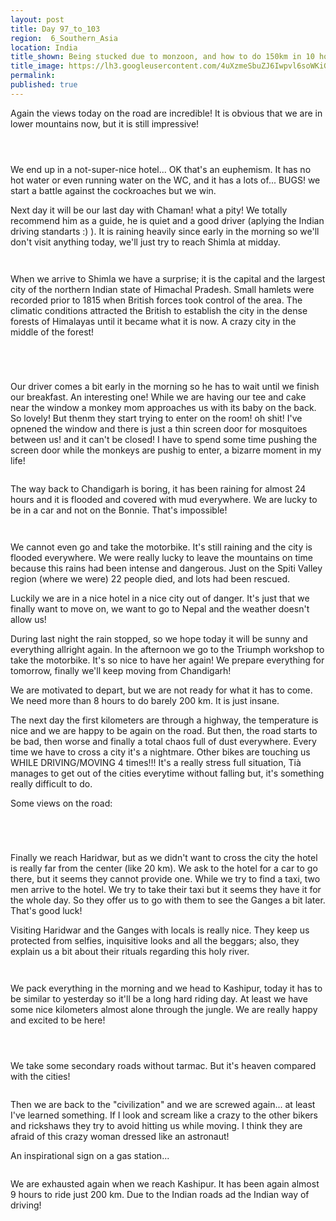 ```yaml
---
layout: post
title: Day 97_to_103
region:  6_Southern_Asia
location: India
title_shown: Being stucked due to monzoon, and how to do 150km in 10 hours in India
title_image: https://lh3.googleusercontent.com/4uXzmeSbuZJ6Iwpvl6soWKiGDFyyFNj4Jp1-g1ANvQrIKxSYM8SWcNb2GaZBihx37VzAlHv_2XmxjvcCf67PDpCaumhtoXDu_u8AdMOTfcvQSiFlvHuFarWa5S0p8swXagRE5srM1BXxIjgd9RR_DYUfb2pobS9aPB8KRLTppeG8heG6wPzxyQgxyIwWN44GzW4KDgnN-rr5OuYasPVs8ZQRCxMG5vSTBCO60OgU2wirKJQKPTbHLaVHd3BQZJ8SalHGLpukr2SMPjLECvSJLXiwGlQd52JepevIYwPJ4JbkSojvOpO1wX-v9gfM4RxBv80Mq43igEvCPLNGPmpgx1e_n63BDGXW4bqRvBQnIPj1jnYNM48rOsV19Pb0SLCH7YJMI1nPpHVev87GfFNPR0yqT-YIouAun0EnyfI8I-MBlfceifKdO-crgfS1WwSGwGqC_oUwkJvCCiL3PqQlDwG1GxTGon033AAed2GOJfLx4HBjxNbt64tg2VpX7ewUzx8T3D5RTKLjAgJi37aO4QcA8B4_oBNX9KYnEXGONgFhFD3_GFHxBoQo-nf-QWMDiPPkpcj3uEGcj5KrvhRAYY7iHznt2XDR5mfLIfU2nfWIw9hrIiVsguvAfGfjNNHrNKklfYKU8h0iVX2S3SgVlXTHMO-R20Y0p2HnX5uZONJXqdZI-leRatSBY8eeXa1urvZNVRsiTSJTSAI759k=w836-h627-no 
permalink: 
published: true
---
```


Again the views today on the road are incredible! It is obvious that we are in lower mountains now, but it is still impressive!

<p><a
href="https://lh3.googleusercontent.com/vpzbJ0LpoHuOp1igLKWKyR_11B_uij-Wf1QSImQOyYzmLKBh5glg4WOtHtNRBWY9J4GxeL0NCeSUgB1QoES9Fk97Ak4WhtP2TiqRxGNZcJP_uR32ZIt_CHB3zLQxAmY-rylQJYorV8iUMFgB1ppKEMbzQYUQcjOf1R_hOMSs2-bBQHcOCt7U7vspAuTRxDYSVaNlQPgdwnMt2EkR-MUAjht-FWBw4Dewz29zaTrWwXuyd2zYv9t9CFdVLW4ZgnNZvZhFfBzPIz1St-BsWxuAyqTvzcrsJr5lsx2S54-N4mxBlYN1oQXExkPs_mR9dRV_79UeEGO_VlS_aQsKZJB2LR3BYGzayKHu_ZB8GGV2IL6o0RzGHoQY__CkH0lmIpbtUecWZ8LGI_bG36hV1aGLCHBBD8-u1K4gLb4BkDQK4T6tik2iiTveg5QGGBtSJCfVYQj3oU7qRZG_Xd_xOz7CZ4PlVf2hr5IpVAR62U0-5-CVQVwYyzuC4h6sY9rVAbO4dm49IWWt1OXx7y6_thyQl0kbq1WwfLF3pmrOjLZAWUl9rQm9kjFxdiwRWXG1jwDVB4IbM1mr7jO7bDGiSzd-l7Y1-PJfCbOL_FKNZQn3XSSSIGLYT4l_dUrJfpP6Gt1gBBVFiAFBGxyqi92OrrDVCl4pWhEXb0myIBLGKKk-8HzbE679v3FOADlDGA=w836-h627-no"><img 
src="https://lh3.googleusercontent.com/vpzbJ0LpoHuOp1igLKWKyR_11B_uij-Wf1QSImQOyYzmLKBh5glg4WOtHtNRBWY9J4GxeL0NCeSUgB1QoES9Fk97Ak4WhtP2TiqRxGNZcJP_uR32ZIt_CHB3zLQxAmY-rylQJYorV8iUMFgB1ppKEMbzQYUQcjOf1R_hOMSs2-bBQHcOCt7U7vspAuTRxDYSVaNlQPgdwnMt2EkR-MUAjht-FWBw4Dewz29zaTrWwXuyd2zYv9t9CFdVLW4ZgnNZvZhFfBzPIz1St-BsWxuAyqTvzcrsJr5lsx2S54-N4mxBlYN1oQXExkPs_mR9dRV_79UeEGO_VlS_aQsKZJB2LR3BYGzayKHu_ZB8GGV2IL6o0RzGHoQY__CkH0lmIpbtUecWZ8LGI_bG36hV1aGLCHBBD8-u1K4gLb4BkDQK4T6tik2iiTveg5QGGBtSJCfVYQj3oU7qRZG_Xd_xOz7CZ4PlVf2hr5IpVAR62U0-5-CVQVwYyzuC4h6sY9rVAbO4dm49IWWt1OXx7y6_thyQl0kbq1WwfLF3pmrOjLZAWUl9rQm9kjFxdiwRWXG1jwDVB4IbM1mr7jO7bDGiSzd-l7Y1-PJfCbOL_FKNZQn3XSSSIGLYT4l_dUrJfpP6Gt1gBBVFiAFBGxyqi92OrrDVCl4pWhEXb0myIBLGKKk-8HzbE679v3FOADlDGA=w836-h627-no" class="oversize" alt=""></a></p>

<p><a
href="https://lh3.googleusercontent.com/zdcKXCAHfIyu1vO5mzNP36vWD6-HzjqGY91VSh5XzfHnvCk2F8TN3AjMYB12BWp84QszBoD8eOCNlZQ_gtL2E8Uvql-PISW3-f6Z6UXl5PxIsl60fewH9O7cZDnbkoSBGr4XcQdZc2r8lN4PBMeSCcY48L9rsygdOmhHZ6URz3gzXEH9S8ee8NrZLoJHc0NvpWdumvcwF4eHWG4dQifxCVEbHZ6ZeR8ygPTaXkB5btJYHMdvRVB1qBOu7GdZ3MzYrYKdPvR4nT97OkukEXbjqw8VzmOZ0AKKeG7d1tj2DdSNV1m_Fwcw8aTsHG_vgpOceK4R7-pSBg9pE3HdWE7L9O6Dtok6BKYofYif5SiNvoyVsoUXZLh685mDPFTakU0H6Iqkgb-XevqgA_N6fSM5ZZ9ZuE6AMeRJPOsIz2WY9U0poO3xl9MMU6UqflSaYos_xgmuvxN1K2JCIty8dX-5qTCjzHErKKyNFYS5vgsgqsxlVQB19i3ijHDL4vATmKyazgzHALbfnAwACf_RRd5661Vp9tQIiStkFjjk14z-wWarBRJPYxohqdj_RptftC48q28V3FwrCeQc-nMLWz0chYNUszKcPEXaTKwf_d41r_40Mj2UNr7XLmqjkeMoxeVWm6sThKPqZ2-dY7wpAuGkgYjToc6rowsZXCsk9Rhlsc0bM4wvZycZnxYfNQ=w836-h627-no"><img 
src="https://lh3.googleusercontent.com/zdcKXCAHfIyu1vO5mzNP36vWD6-HzjqGY91VSh5XzfHnvCk2F8TN3AjMYB12BWp84QszBoD8eOCNlZQ_gtL2E8Uvql-PISW3-f6Z6UXl5PxIsl60fewH9O7cZDnbkoSBGr4XcQdZc2r8lN4PBMeSCcY48L9rsygdOmhHZ6URz3gzXEH9S8ee8NrZLoJHc0NvpWdumvcwF4eHWG4dQifxCVEbHZ6ZeR8ygPTaXkB5btJYHMdvRVB1qBOu7GdZ3MzYrYKdPvR4nT97OkukEXbjqw8VzmOZ0AKKeG7d1tj2DdSNV1m_Fwcw8aTsHG_vgpOceK4R7-pSBg9pE3HdWE7L9O6Dtok6BKYofYif5SiNvoyVsoUXZLh685mDPFTakU0H6Iqkgb-XevqgA_N6fSM5ZZ9ZuE6AMeRJPOsIz2WY9U0poO3xl9MMU6UqflSaYos_xgmuvxN1K2JCIty8dX-5qTCjzHErKKyNFYS5vgsgqsxlVQB19i3ijHDL4vATmKyazgzHALbfnAwACf_RRd5661Vp9tQIiStkFjjk14z-wWarBRJPYxohqdj_RptftC48q28V3FwrCeQc-nMLWz0chYNUszKcPEXaTKwf_d41r_40Mj2UNr7XLmqjkeMoxeVWm6sThKPqZ2-dY7wpAuGkgYjToc6rowsZXCsk9Rhlsc0bM4wvZycZnxYfNQ=w836-h627-no" class="oversize" alt=""></a></p>

<p><a
href="https://lh3.googleusercontent.com/6A6LJTrctkt97U0dA9gEMWthMreX36ZNKM7hiPgimpyUTofiOrCITvtX8sUaKWkxXcSZZLw_qkl7Vi20jwawgORBsA6i_E81AKZBnLoBZQdZxTiQ8ym2jFYHVxQ3dzD4ImNFZ0w4lNINyTU2nCkaiRWw6G4_sITMSKdgqu3YNbt1y-PVDXxWFSltDsRCeCgJjPQRm9JhvIBWnS3sOt9rNJ1FIll-vdE0hqOADH97UxDQfhjmccDcxk6rGd09Qwy7vvTQV2kB7jbE-_HB4YXebrFqdr7BPUpnDruj7H9Cf-wbHI4vKh_npXqe9JltR-XUFPzviIxbajXl_64Wt2cFmNyJCxAOlbaNMQDozgjAc454MX2DWQxdMwdPZE3Mqh2S6gZ-zm1Hcz_k6_tFwZtFEgiy5RT8fdXp9M3Ky7jBzm69_Y36_gjh7kLbK6DkU19UNhwvJ_uAnPQjQEkTLu6PX4IfpWHpButvudeZk4KYuZRVfOVIc3FyasEgcDV2q5H9dr7XX4zK8ZkfQLhuDPW07vaoWhsLTakZqEwrZNeMNXiycx5YJhXryUe2bOCAo2kl6vNjgWDsNEqZsQRFWBOyG9_YvNtNIlD27VmgqFT-b_s51r6_2hzhBYQ9131qz4HliNY9UWsSQOb5ju-PWndXG4ZgEUr2CvB4RyqW4yXf75NELiLT_4crzw_dNw=w471-h627-no"><img 
src="https://lh3.googleusercontent.com/6A6LJTrctkt97U0dA9gEMWthMreX36ZNKM7hiPgimpyUTofiOrCITvtX8sUaKWkxXcSZZLw_qkl7Vi20jwawgORBsA6i_E81AKZBnLoBZQdZxTiQ8ym2jFYHVxQ3dzD4ImNFZ0w4lNINyTU2nCkaiRWw6G4_sITMSKdgqu3YNbt1y-PVDXxWFSltDsRCeCgJjPQRm9JhvIBWnS3sOt9rNJ1FIll-vdE0hqOADH97UxDQfhjmccDcxk6rGd09Qwy7vvTQV2kB7jbE-_HB4YXebrFqdr7BPUpnDruj7H9Cf-wbHI4vKh_npXqe9JltR-XUFPzviIxbajXl_64Wt2cFmNyJCxAOlbaNMQDozgjAc454MX2DWQxdMwdPZE3Mqh2S6gZ-zm1Hcz_k6_tFwZtFEgiy5RT8fdXp9M3Ky7jBzm69_Y36_gjh7kLbK6DkU19UNhwvJ_uAnPQjQEkTLu6PX4IfpWHpButvudeZk4KYuZRVfOVIc3FyasEgcDV2q5H9dr7XX4zK8ZkfQLhuDPW07vaoWhsLTakZqEwrZNeMNXiycx5YJhXryUe2bOCAo2kl6vNjgWDsNEqZsQRFWBOyG9_YvNtNIlD27VmgqFT-b_s51r6_2hzhBYQ9131qz4HliNY9UWsSQOb5ju-PWndXG4ZgEUr2CvB4RyqW4yXf75NELiLT_4crzw_dNw=w471-h627-no" class="oversize" alt=""></a></p>

We end up in a not-super-nice hotel... OK that's an euphemism. It has no hot water or even running water on the WC, and it has a lots of... BUGS! we start a battle against the cockroaches but we win.

Next day it will be our last day with Chaman! what a pity! We totally recommend him as a guide, he is quiet and a good driver (aplying the Indian driving standarts :) ). It is raining heavily since early in the morning so we'll don't visit anything today, we'll just try to reach Shimla at midday. 

<p><a
href="https://lh3.googleusercontent.com/SAKanvW_PKY2_yVw2xntpoVaah0zGPXO-NTpYlDAeFASsa6m3lbwbkWMzILAag6_KQUD3p05YGfbYcw6EmfvyzPmSxVSt_pkAzZS1C3ik0VTeYr_lINBoRv8RPKJITW3s8YO--WBitWlQkqlRLZ36jvF0PBSdtNk5dgoVXSB4HbNw3bDAPrMUQ2u-ASsYQf-je_yl35DnDBajEq0MkD-2iiftnW00tRoXGjcTWk0-auKL7X9aAf3NDSSzs1cTOTpA3L-R5Hc_3Ae-XWxGaaBhS2xKqtnhjUjFHChw3iAHiWWS7jnCE_rI73IaJw5l1MecbbRCelIaK9GDD_x70qSjXoABVppQ6QM0V19Wk8ZuGydsnzhFni4otU-nrU4lboo0eVARh25KR3NF6xvO7h7iBymurfDcrRrFR4EmbvlH0hRHTqt1hig7VLz2cF-TqB8RwbuyuihcmYVhn4nSfaAxcVda5ARyZN8vZQA-F9hRtreCihOBkyHn074s1t2KBrZ8Xd-PoxcrijRrYuT0pXGN4WEhN3OBqc8Z50FWTgLV79IssiVTaJaduaDGFLk3B6OmOc5BBJCL5iXMSS7_qzjZKE8yim_hCgQIt4COyHak6qTT7LaiUvLHUofZ0bK-p-ht90sFQw-34PesVk4ENMoFnZgyEGNsLdmkFcR5W0r7T8grVu4ByRjLBjC9Q=w836-h627-no"><img 
src="https://lh3.googleusercontent.com/SAKanvW_PKY2_yVw2xntpoVaah0zGPXO-NTpYlDAeFASsa6m3lbwbkWMzILAag6_KQUD3p05YGfbYcw6EmfvyzPmSxVSt_pkAzZS1C3ik0VTeYr_lINBoRv8RPKJITW3s8YO--WBitWlQkqlRLZ36jvF0PBSdtNk5dgoVXSB4HbNw3bDAPrMUQ2u-ASsYQf-je_yl35DnDBajEq0MkD-2iiftnW00tRoXGjcTWk0-auKL7X9aAf3NDSSzs1cTOTpA3L-R5Hc_3Ae-XWxGaaBhS2xKqtnhjUjFHChw3iAHiWWS7jnCE_rI73IaJw5l1MecbbRCelIaK9GDD_x70qSjXoABVppQ6QM0V19Wk8ZuGydsnzhFni4otU-nrU4lboo0eVARh25KR3NF6xvO7h7iBymurfDcrRrFR4EmbvlH0hRHTqt1hig7VLz2cF-TqB8RwbuyuihcmYVhn4nSfaAxcVda5ARyZN8vZQA-F9hRtreCihOBkyHn074s1t2KBrZ8Xd-PoxcrijRrYuT0pXGN4WEhN3OBqc8Z50FWTgLV79IssiVTaJaduaDGFLk3B6OmOc5BBJCL5iXMSS7_qzjZKE8yim_hCgQIt4COyHak6qTT7LaiUvLHUofZ0bK-p-ht90sFQw-34PesVk4ENMoFnZgyEGNsLdmkFcR5W0r7T8grVu4ByRjLBjC9Q=w836-h627-no" class="oversize" alt=""></a></p>

<p><a
href="https://lh3.googleusercontent.com/PBskaO1MIPLb5WpUyIh0IZ8aBZuqvKrSdjd-wDUBfU8FcQ_r8mzpdzOuGtimd3MOfncYMvN2arEAkwHmKDfRcEQp3U14DD5P5nZ-Btw4kFcN0dkVFYjnbF2kD9qIq8u6Fqq4oT-ViIazjmktbxa-F82NczXtSQtkymPy-BNaciG1S--dKYw_x24YXEk7qb2dl3W1H3_mrMECdAE65jsVtB1WDH9-ayRdQWI_VFGjCnPYLvjyzN0zGipUa5EEqmJ-6pPmApvHate_dbe3tLn-g7BiQiYc3QRRaZR-nZ2-Gf5S-nAcGq_cmk_RPGaZHmbgYjJ6DCQEeIExjDJI_QJw4N-A_JP0CqAfIbGU8To-jqBP9MKAAHvjTyGR4iiEQBBdF3Vmf6Nvz2_ygMQINI2l0tfsRBteeZk2cJBpTWOKi0POfu32ag4gzCzYQRrqru-lYRhrqJ81ihanB34jx0CnwQK1A7ZCwbsfLgFypjkVEUPRQrEpUGs31Awgw1Q6B5iv-8qq2ifNyjXk-jbree2mR202UbXe8lfsE8g7HPQgQg1VjWtmiScxz3Vfza4fO4CAS3IbC0d5ksXQUnDxxq-UZPdiVjJJE6mJsAykSOlAHOmtaG9C1dUaCPI1GEAUqiOjprXi_qvarJ-Juna_DlY6hcp2n3P7403QVEITgymh4snCnLRpbEhNsbeS8g=w836-h627-no"><img 
src="https://lh3.googleusercontent.com/PBskaO1MIPLb5WpUyIh0IZ8aBZuqvKrSdjd-wDUBfU8FcQ_r8mzpdzOuGtimd3MOfncYMvN2arEAkwHmKDfRcEQp3U14DD5P5nZ-Btw4kFcN0dkVFYjnbF2kD9qIq8u6Fqq4oT-ViIazjmktbxa-F82NczXtSQtkymPy-BNaciG1S--dKYw_x24YXEk7qb2dl3W1H3_mrMECdAE65jsVtB1WDH9-ayRdQWI_VFGjCnPYLvjyzN0zGipUa5EEqmJ-6pPmApvHate_dbe3tLn-g7BiQiYc3QRRaZR-nZ2-Gf5S-nAcGq_cmk_RPGaZHmbgYjJ6DCQEeIExjDJI_QJw4N-A_JP0CqAfIbGU8To-jqBP9MKAAHvjTyGR4iiEQBBdF3Vmf6Nvz2_ygMQINI2l0tfsRBteeZk2cJBpTWOKi0POfu32ag4gzCzYQRrqru-lYRhrqJ81ihanB34jx0CnwQK1A7ZCwbsfLgFypjkVEUPRQrEpUGs31Awgw1Q6B5iv-8qq2ifNyjXk-jbree2mR202UbXe8lfsE8g7HPQgQg1VjWtmiScxz3Vfza4fO4CAS3IbC0d5ksXQUnDxxq-UZPdiVjJJE6mJsAykSOlAHOmtaG9C1dUaCPI1GEAUqiOjprXi_qvarJ-Juna_DlY6hcp2n3P7403QVEITgymh4snCnLRpbEhNsbeS8g=w836-h627-no" class="oversize" alt=""></a></p>

When we arrive to Shimla we have a surprise; it is the capital and the largest city of the northern Indian state of Himachal Pradesh. Small hamlets were recorded prior to 1815 when British forces took control of the area. The climatic conditions attracted the British to establish the city in the dense forests of Himalayas until it became what it is now. A crazy city in the middle of the forest!

<p><a
href="https://lh3.googleusercontent.com/ZKYpBJ1jsedN_m7TVNh-4NsUOCNgfq7VcnIpU_Vd7Wb-wqbqLm5bB9fyXrMulMGCVSAdU3Fo0Ct3EdeS4cgcql-zX9sbIUe1SGKEsVlweZW75eMsUxcuDlnp8BEFqn1NFJHnyr9LHcxfP-xvRNbMc7Ttc-MIAf6Q8UW_Xg0IG03-VYALkNWe1d09m0bSlDeYvtpC8uBDejpLl2Nk_IuRP6WZZBRqo4vNz7eZ8V6jz7FWPp5KORmpE5XI_1vOc0WEfUZcW_MWj9uhqTuHQW4mHsPZ1NVJI8UK4f2FLadc_pYQGeFR4-SIEm1QOx9wsof89CiK7VEtcGRJUK82IOKrGRP6E3yeCGxnS4eUhH1VUlzpxkuI6ExzbW8NEWzJrRp_Mlpi7bkGANDALoVdbiioUm1QBT8sd0Y_ceGYfme5dYtszXqeUtg-Vf090wcUJpi_SmHIb2-21Rotp2r5mo7A--abf2R2bKYtErCWbx-yFOfMnRspHh4NgygSn-VTHXKPR2hfZjmEobnhrzNhqmdqWXaSCiL-cO2K7Sy4h5eRnYs7Id1PecAYbM_IM-n1ye8FZBnttQ4rFr0l8C1joN32QX6ZHw38DWhEwuYeXo16lmQPhXvkdAKlGrh9c8qPSoSM7MSHMCCMzC72oRTiN8HKjCiGPmXr1QBSypo2yYaaN1hONijmzycKLlwPUQ=w836-h627-no"><img 
src="https://lh3.googleusercontent.com/ZKYpBJ1jsedN_m7TVNh-4NsUOCNgfq7VcnIpU_Vd7Wb-wqbqLm5bB9fyXrMulMGCVSAdU3Fo0Ct3EdeS4cgcql-zX9sbIUe1SGKEsVlweZW75eMsUxcuDlnp8BEFqn1NFJHnyr9LHcxfP-xvRNbMc7Ttc-MIAf6Q8UW_Xg0IG03-VYALkNWe1d09m0bSlDeYvtpC8uBDejpLl2Nk_IuRP6WZZBRqo4vNz7eZ8V6jz7FWPp5KORmpE5XI_1vOc0WEfUZcW_MWj9uhqTuHQW4mHsPZ1NVJI8UK4f2FLadc_pYQGeFR4-SIEm1QOx9wsof89CiK7VEtcGRJUK82IOKrGRP6E3yeCGxnS4eUhH1VUlzpxkuI6ExzbW8NEWzJrRp_Mlpi7bkGANDALoVdbiioUm1QBT8sd0Y_ceGYfme5dYtszXqeUtg-Vf090wcUJpi_SmHIb2-21Rotp2r5mo7A--abf2R2bKYtErCWbx-yFOfMnRspHh4NgygSn-VTHXKPR2hfZjmEobnhrzNhqmdqWXaSCiL-cO2K7Sy4h5eRnYs7Id1PecAYbM_IM-n1ye8FZBnttQ4rFr0l8C1joN32QX6ZHw38DWhEwuYeXo16lmQPhXvkdAKlGrh9c8qPSoSM7MSHMCCMzC72oRTiN8HKjCiGPmXr1QBSypo2yYaaN1hONijmzycKLlwPUQ=w836-h627-no" class="oversize" alt=""></a></p>

<p><a
href="https://lh3.googleusercontent.com/gsYk2n1UcwylZm1IWXPKv4UIdDpR_xgzMSPZ_ypXEXsO40nd6-coKuph2EdFwZ33SgnUdgLk0fpjp9zsOenFfaO2dRkIVYXaXeY1CDlu40eZGUEudHP9D0BC8appl4hUV_2DtwhwwYKWKOdr3U-S1FZeerxezC0tkN8StX68ckSbaACYMKZdppFC_eZe7ehkQ6NvWpOt3zvRKy_Oy8bRl0yqiJ953BRBiLsb8blj3lRoanAjSvKQ7LJWneXF-biYaK132JfaTUw4IErftWWl65orh9lR52Q_kMBEzWiV3b57fQkXfrup5i8U0Om1dSvR4y-MwBnHRi_qpBc7hxM1LDYwBddKXJQi7rGWpGP4C1BdmugFuKLk4uEMcKMWMueQhAePmtdIH2tsq4DVOfv39HcQ_JQIqjKRcLHZnDV2TmBmm_pAHtR7nAWGW7a8RtEwO1eGXUPuYIvSmeE0c6z6dY4aSZJLpz-kmgk-ua3JEm-5Y9oIX_8wY_IatiplDYXRcUlEA2VNb1JOu--Eb_cWHVajs8vxCNm2P_PK0BXcN3VnjO93AzMtverXYcWzmhcBUVerukNmJK27rwWFuOP2PFiO3unEI3UVVsx1qCZc-Liyvh9ubjPFmmAXOWkMUnIgZMk7PG1dh1kGkTnPxtPOkjPPXjgYdvelGJJBSUp6WaNs9ilNLUol_uw45w=w836-h627-no"><img 
src="https://lh3.googleusercontent.com/gsYk2n1UcwylZm1IWXPKv4UIdDpR_xgzMSPZ_ypXEXsO40nd6-coKuph2EdFwZ33SgnUdgLk0fpjp9zsOenFfaO2dRkIVYXaXeY1CDlu40eZGUEudHP9D0BC8appl4hUV_2DtwhwwYKWKOdr3U-S1FZeerxezC0tkN8StX68ckSbaACYMKZdppFC_eZe7ehkQ6NvWpOt3zvRKy_Oy8bRl0yqiJ953BRBiLsb8blj3lRoanAjSvKQ7LJWneXF-biYaK132JfaTUw4IErftWWl65orh9lR52Q_kMBEzWiV3b57fQkXfrup5i8U0Om1dSvR4y-MwBnHRi_qpBc7hxM1LDYwBddKXJQi7rGWpGP4C1BdmugFuKLk4uEMcKMWMueQhAePmtdIH2tsq4DVOfv39HcQ_JQIqjKRcLHZnDV2TmBmm_pAHtR7nAWGW7a8RtEwO1eGXUPuYIvSmeE0c6z6dY4aSZJLpz-kmgk-ua3JEm-5Y9oIX_8wY_IatiplDYXRcUlEA2VNb1JOu--Eb_cWHVajs8vxCNm2P_PK0BXcN3VnjO93AzMtverXYcWzmhcBUVerukNmJK27rwWFuOP2PFiO3unEI3UVVsx1qCZc-Liyvh9ubjPFmmAXOWkMUnIgZMk7PG1dh1kGkTnPxtPOkjPPXjgYdvelGJJBSUp6WaNs9ilNLUol_uw45w=w836-h627-no" class="oversize" alt=""></a></p>

<p><a
href="https://lh3.googleusercontent.com/0BbNZrMUp0QhNM8liAur4khmZ_3lQXB0vFfOhSTP06wIlfJprZYrPT60f7ahhMtIoHbp3eGzmaiN5_B2rEgXPsCeAugPZwJ5PNVS75J2v7Wlw-BPjeerbK5yFsxJ1Eo55P7b7jy7D2yK1co6SUqGz-IUaaeohIApMyAyvcwUuzvQgKwKj9iBQh1DaArYr9bg3unZ367PFyRZDn98Cyy2vG0bpWEUqK7ezLlJdbLMJ0Pv-QTBrbV97UZSrqPw23FH5520BCRqzI0O_kdau87JceuMpmhgz1k5aTCYADaGjMMHrSpbtfgDjmDz3lnAA1olqlUETrrB7nJPBrDnks0V9DC-pAuxXu4SJMoSlfgkCLdmGx_xkHrOEvgutnySW5ZkGYD0YS3r4n_x1tNIU5BjDi4YvZFD_aw4xe0XR990NDZJK9XsYUbJQyyp-uIOQ7cFaK_WCen63_FFbL4NiuMSRp1vcRKfA_8rGIUvQAHerx9Z_7pFnebWtZkCVFLSfpeGWtCFjanZe37fZHebsW84_YQ3VnzzEiD0-QGCA2FInrPEBSNedECpFpRyWxVcm4aP4VTeuepWP-si5RVpHDmewSwLd1aNm0qrYM0n_69_nbkIxj4it9Nq-_56qpZr_WMvJPmksdbOYcBzu18YotWkr8jyH23zRN1JTDCBP8DXzWOlVoWZP2fnY_7lQQ=w836-h627-no"><img 
src="https://lh3.googleusercontent.com/0BbNZrMUp0QhNM8liAur4khmZ_3lQXB0vFfOhSTP06wIlfJprZYrPT60f7ahhMtIoHbp3eGzmaiN5_B2rEgXPsCeAugPZwJ5PNVS75J2v7Wlw-BPjeerbK5yFsxJ1Eo55P7b7jy7D2yK1co6SUqGz-IUaaeohIApMyAyvcwUuzvQgKwKj9iBQh1DaArYr9bg3unZ367PFyRZDn98Cyy2vG0bpWEUqK7ezLlJdbLMJ0Pv-QTBrbV97UZSrqPw23FH5520BCRqzI0O_kdau87JceuMpmhgz1k5aTCYADaGjMMHrSpbtfgDjmDz3lnAA1olqlUETrrB7nJPBrDnks0V9DC-pAuxXu4SJMoSlfgkCLdmGx_xkHrOEvgutnySW5ZkGYD0YS3r4n_x1tNIU5BjDi4YvZFD_aw4xe0XR990NDZJK9XsYUbJQyyp-uIOQ7cFaK_WCen63_FFbL4NiuMSRp1vcRKfA_8rGIUvQAHerx9Z_7pFnebWtZkCVFLSfpeGWtCFjanZe37fZHebsW84_YQ3VnzzEiD0-QGCA2FInrPEBSNedECpFpRyWxVcm4aP4VTeuepWP-si5RVpHDmewSwLd1aNm0qrYM0n_69_nbkIxj4it9Nq-_56qpZr_WMvJPmksdbOYcBzu18YotWkr8jyH23zRN1JTDCBP8DXzWOlVoWZP2fnY_7lQQ=w836-h627-no" class="oversize" alt=""></a></p>

<p><a
href="https://lh3.googleusercontent.com/7pqYKhU2fKOGr51ubZdt7ZbcLgDZjGd-ka-2kjQkzAvzR45OTDK__z9q742hUB14a77c8F9YpPMqxDA2yAiDx1gpvbLvPtifZXM1QSXsdTc4BFFn7yysA4OEHxpmsWWe7Ez1NbFvemX7D42CQQv0zUk7UAB3pacUljNBuHjtp9aws-UfVjfiNdGdNxBUXDan43nj3IGA4Z6O70kB7MpLxbxS3OlGVdirHO2SmzGwJ0kk9Qxkl-iYs4REp6E8jGjU6Uazf45kqEOzkHvWeFYWRCczZNRt0ex68W8OLULPitY9-AaJt9abFZi2UbCoqVEU6D1h9P97kKmIwr7-ff0r0ewokXLlF9IuVNKN_eUaJFqs-j-1KMZ2ZmQ9HDwQWOEC1uMcTXc76UHDmojozZcecN5jq7TnQqgb8m5RPaTxnsb8oqWPYX0kYd2Mavm3C4XuH0NFeb53MDTdaBoV-ALBeETTqgrE3I7hWf1Ix1drLBUcY_lfI1ClMYsNg2QP-0XQoCwNxRV1v9LcXtDiHCNIPLWAR8aCzrb2AzLBS9sBB4PKfSAwLEkI0u3rooLuV1NDQG_zJp-mC3dXNZ5lseSjkITu_-YN9GxjGvjqYmKukQQS9SA5yWFSZZwNRpkB_SA21Uyn4Yb0Kfji_j_T5tvvvb360Vp3J2Ghi0_fVyR0U1HF3lGesuT7-_lf5w=w836-h627-no"><img 
src="https://lh3.googleusercontent.com/7pqYKhU2fKOGr51ubZdt7ZbcLgDZjGd-ka-2kjQkzAvzR45OTDK__z9q742hUB14a77c8F9YpPMqxDA2yAiDx1gpvbLvPtifZXM1QSXsdTc4BFFn7yysA4OEHxpmsWWe7Ez1NbFvemX7D42CQQv0zUk7UAB3pacUljNBuHjtp9aws-UfVjfiNdGdNxBUXDan43nj3IGA4Z6O70kB7MpLxbxS3OlGVdirHO2SmzGwJ0kk9Qxkl-iYs4REp6E8jGjU6Uazf45kqEOzkHvWeFYWRCczZNRt0ex68W8OLULPitY9-AaJt9abFZi2UbCoqVEU6D1h9P97kKmIwr7-ff0r0ewokXLlF9IuVNKN_eUaJFqs-j-1KMZ2ZmQ9HDwQWOEC1uMcTXc76UHDmojozZcecN5jq7TnQqgb8m5RPaTxnsb8oqWPYX0kYd2Mavm3C4XuH0NFeb53MDTdaBoV-ALBeETTqgrE3I7hWf1Ix1drLBUcY_lfI1ClMYsNg2QP-0XQoCwNxRV1v9LcXtDiHCNIPLWAR8aCzrb2AzLBS9sBB4PKfSAwLEkI0u3rooLuV1NDQG_zJp-mC3dXNZ5lseSjkITu_-YN9GxjGvjqYmKukQQS9SA5yWFSZZwNRpkB_SA21Uyn4Yb0Kfji_j_T5tvvvb360Vp3J2Ghi0_fVyR0U1HF3lGesuT7-_lf5w=w836-h627-no" class="oversize" alt=""></a></p>

Our driver comes a bit early in the morning so he has to wait until we finish our breakfast. An interesting one!  While we are having our tee and cake near the window a monkey mom approaches us with its baby on the back. So lovely! But thenm they start trying to enter on the room! oh shit! I've opnened the window and there is just a thin screen door for mosquitoes between us! and it can't be closed! I have to spend some time pushing the screen door while the monkeys are pushig to enter, a bizarre moment in my life!

<p><a
href="https://lh3.googleusercontent.com/2oXgUTkNyiPlM49ZmaDWXj257aB4KAdUoA2ltMP9Tz82VfHTuTQLavBtpCL9WI1U91O3OCy3XOyT6lFU5Fdt1gHRaTj9s4pAG2JZQglumhM2Sndr9h9yoqWmGTYA-NVRqvsZON3JI6gaO945XBe34AX5ND9NY7nJCY9jv3M7hEbMWoKPfTvoU_OIwU6JrcjCL6Crx9ZinqEU9keA_L6EaN6q_SAohbR4GvTUJagevD8s8pmBOxgo6inkdFkSlzFIB2hBOMYTSAULlzAIIO5khzxfYH_JPN54dr7KJO5yb0KhGYcU-Q8Y9fyLp15RdZxNQs9vnAaMZbTzdB7Ce5fZ0TcMytnCLszmYuVZeCS4dtITkj8cwb0_5hxaLD-AvWbNaKG8rK_z2FDkVlAKn4QnSsnqpEiIEicdOq-o3XYjtOVTZejVLIMzvgwnJwIlW79Fv7PFVwxlL1YpKuyebWrEMhnsiveOEWGvJlmhPefeQbGZLMCObkIpsBcyqfvxWeNrEVsawU2cjAoPcmo7-nlH4dXZUWqYqX32vsAKZdgdEEiGpmh2Ep0MlaicZMvsWqj9y1eAakzc7Zby4DmtDBH9G7PnpGnZwOGJq4H4iZvGre9ig3cA9-Bo4Gv9gRp43MsxnipezCv9Uu3rftHBF7UdsxqLIca-lOt-hBY8B32xJgabPyXUl61USHSEJg=w471-h627-no"><img 
src="https://lh3.googleusercontent.com/2oXgUTkNyiPlM49ZmaDWXj257aB4KAdUoA2ltMP9Tz82VfHTuTQLavBtpCL9WI1U91O3OCy3XOyT6lFU5Fdt1gHRaTj9s4pAG2JZQglumhM2Sndr9h9yoqWmGTYA-NVRqvsZON3JI6gaO945XBe34AX5ND9NY7nJCY9jv3M7hEbMWoKPfTvoU_OIwU6JrcjCL6Crx9ZinqEU9keA_L6EaN6q_SAohbR4GvTUJagevD8s8pmBOxgo6inkdFkSlzFIB2hBOMYTSAULlzAIIO5khzxfYH_JPN54dr7KJO5yb0KhGYcU-Q8Y9fyLp15RdZxNQs9vnAaMZbTzdB7Ce5fZ0TcMytnCLszmYuVZeCS4dtITkj8cwb0_5hxaLD-AvWbNaKG8rK_z2FDkVlAKn4QnSsnqpEiIEicdOq-o3XYjtOVTZejVLIMzvgwnJwIlW79Fv7PFVwxlL1YpKuyebWrEMhnsiveOEWGvJlmhPefeQbGZLMCObkIpsBcyqfvxWeNrEVsawU2cjAoPcmo7-nlH4dXZUWqYqX32vsAKZdgdEEiGpmh2Ep0MlaicZMvsWqj9y1eAakzc7Zby4DmtDBH9G7PnpGnZwOGJq4H4iZvGre9ig3cA9-Bo4Gv9gRp43MsxnipezCv9Uu3rftHBF7UdsxqLIca-lOt-hBY8B32xJgabPyXUl61USHSEJg=w471-h627-no" class="oversize" alt=""></a></p>

The way back to Chandigarh is boring, it has been raining for almost 24 hours and it is flooded and covered with mud everywhere. We are lucky to be in a car and not on the Bonnie. That's impossible!

<p><a
href="https://lh3.googleusercontent.com/l8pJWheUi13yNiuM1Gx87VtAkiaowbTF2CWQXtNU9k5olVA8PKQQ7-nGp1k6OqVeh6wQe78hGkkRW9JQEp8RSzFZPmSl4TVkDHZLl0PkVlqTeLcwJP8gVPvV8HMdVsYMxX8NT_tCLqe1o1fRbKYeP8FBYv--tp1BVnwo3AgUQg4EkfL6s-d64sMOxUdZckYMs0PR7c5Dq_4TX--hOAupgPXikXnH1ZK_LkFtIxSEcfBxrp3-BIFVRFkB-s4mrrIOY0T7noUO9-szYcMkg0WZjy2v-AC3oDhzzjJIPR_WzR3Shp3iaaTqSasudJkaLJoXZ0UNe3ksfpiqSkHxg6VsdTkomxWxSZ5j5iNIm089GcwoPdn5WWHbNw3fOQKRookq_-CGB75JQ-p3iayEhYZ0jBFlfn2UaDqmJ9Smc7ROebiLXyTMdxPznhimmelHpr1EXmy0BsApZbQLG8mmy7cO8a4ipCDpSusnxrAndLYkECgjeUgGYPBzCgsUFVJ35OH4hn2L969G0Mr2AktvJ2o8S0KB2HsossRKZ3jYGj68tHuDlrsplAzLTYf3tZS1sWXfIbM3EfM3TNknsD0plUXcKacZKpevTl1GcJU1fULQh4t_ZtqSX5yX0bZoCtKPpxupfQREVfyI-LvsSnu8bG3dx7hCak76HS2ofqj4nIEVjCL0sA-l68u9XQQm9g=w669-h502-no"><img 
src="https://lh3.googleusercontent.com/l8pJWheUi13yNiuM1Gx87VtAkiaowbTF2CWQXtNU9k5olVA8PKQQ7-nGp1k6OqVeh6wQe78hGkkRW9JQEp8RSzFZPmSl4TVkDHZLl0PkVlqTeLcwJP8gVPvV8HMdVsYMxX8NT_tCLqe1o1fRbKYeP8FBYv--tp1BVnwo3AgUQg4EkfL6s-d64sMOxUdZckYMs0PR7c5Dq_4TX--hOAupgPXikXnH1ZK_LkFtIxSEcfBxrp3-BIFVRFkB-s4mrrIOY0T7noUO9-szYcMkg0WZjy2v-AC3oDhzzjJIPR_WzR3Shp3iaaTqSasudJkaLJoXZ0UNe3ksfpiqSkHxg6VsdTkomxWxSZ5j5iNIm089GcwoPdn5WWHbNw3fOQKRookq_-CGB75JQ-p3iayEhYZ0jBFlfn2UaDqmJ9Smc7ROebiLXyTMdxPznhimmelHpr1EXmy0BsApZbQLG8mmy7cO8a4ipCDpSusnxrAndLYkECgjeUgGYPBzCgsUFVJ35OH4hn2L969G0Mr2AktvJ2o8S0KB2HsossRKZ3jYGj68tHuDlrsplAzLTYf3tZS1sWXfIbM3EfM3TNknsD0plUXcKacZKpevTl1GcJU1fULQh4t_ZtqSX5yX0bZoCtKPpxupfQREVfyI-LvsSnu8bG3dx7hCak76HS2ofqj4nIEVjCL0sA-l68u9XQQm9g=w669-h502-no" class="oversize" alt=""></a></p>

<p><a
href="https://lh3.googleusercontent.com/ZTniShOWopHPbqDg8RC1A6BuDCmVdkgsOFF8VdvpyJgza1-l76AeMSouvbsvAqtds0N2au8Z930Vu7RSC7JGeEaCMfmDgK-iDIZgn3l0O9nwNP1xoJAOGRSDpGh_kdtFcZ00MGtjqPkZlubpFHiyIhDJmqYJqD5YnNYReUrQz-bLP35jJljb9A49wzvq69bCIewuyDx-gvFiH1EiNKXimBeAwLB3kaWueMoNnjo2a0lq9FBSpN0kIJIQngDIY496OdPIznvDrucyoNxIUI6mlPQpY_V_ijU5BrOwfsqwT662nv2uX-BkxfI1dMCTW-p_U8N8PprRPaVaygI8JyY2llPtI93YreIA8ceDIl4r2WxDnt1f-b8FOMXSdNNTLqMioxgHr0PDXGex2_sxFtgYDILEDET6JSX5w0Ty4nFTmgz3HdOJQRmLe9sDMwd89u_53UsYkLE0dOzDq9IDiIQJLoEHs80hjjLvowJFTDojsJY-lrL1TGVLCptSzXgYs2rbrUeshYX23xP-n6ZgCGi_ci7JKxBk6HmoKFmj2zFHkIRDmGz6FwvclJ4NUOPZbjQJO-UjbhSu2CETYuvgz3aZubQdaGY7kUO2gOJNqKOONn4VDQkWHyzRqPrIm2mupHurrTiHSMVPQXNcY5iCWpF8i7lsGdDpCZya7NNlkzyMiFnHF5jiaka3_kOAIA=w669-h502-no"><img 
src="https://lh3.googleusercontent.com/ZTniShOWopHPbqDg8RC1A6BuDCmVdkgsOFF8VdvpyJgza1-l76AeMSouvbsvAqtds0N2au8Z930Vu7RSC7JGeEaCMfmDgK-iDIZgn3l0O9nwNP1xoJAOGRSDpGh_kdtFcZ00MGtjqPkZlubpFHiyIhDJmqYJqD5YnNYReUrQz-bLP35jJljb9A49wzvq69bCIewuyDx-gvFiH1EiNKXimBeAwLB3kaWueMoNnjo2a0lq9FBSpN0kIJIQngDIY496OdPIznvDrucyoNxIUI6mlPQpY_V_ijU5BrOwfsqwT662nv2uX-BkxfI1dMCTW-p_U8N8PprRPaVaygI8JyY2llPtI93YreIA8ceDIl4r2WxDnt1f-b8FOMXSdNNTLqMioxgHr0PDXGex2_sxFtgYDILEDET6JSX5w0Ty4nFTmgz3HdOJQRmLe9sDMwd89u_53UsYkLE0dOzDq9IDiIQJLoEHs80hjjLvowJFTDojsJY-lrL1TGVLCptSzXgYs2rbrUeshYX23xP-n6ZgCGi_ci7JKxBk6HmoKFmj2zFHkIRDmGz6FwvclJ4NUOPZbjQJO-UjbhSu2CETYuvgz3aZubQdaGY7kUO2gOJNqKOONn4VDQkWHyzRqPrIm2mupHurrTiHSMVPQXNcY5iCWpF8i7lsGdDpCZya7NNlkzyMiFnHF5jiaka3_kOAIA=w669-h502-no" class="oversize" alt=""></a></p>

We cannot even go and take the motorbike. It's still raining and the city is flooded everywhere. We were really lucky to leave the mountains on time because this rains had been intense and dangerous. Just on the Spiti Valley region (where we were) 22 people died, and lots had been rescued. 

Luckily we are in a nice hotel in a nice city out of danger. It's just that we finally want to move on, we want to go to Nepal and the weather doesn't allow us!

During last night the rain stopped, so we hope today it will be sunny and everything allright again. In the afternoon we go to the Triumph workshop to take the motorbike. It's so nice to have her again!
We prepare everything for tomorrow, finally we'll keep moving from Chandigarh!

We are motivated to depart, but we are not ready for what it has to come. We need more than 8 hours to do barely 200 km. It is just insane.

The next day the first kilometers are through a highway, the temperature is nice and we are happy to be again on the road. But then, the road starts to be bad, then worse and finally a total chaos full of dust everywhere. Every time we have to cross a city it's a nightmare. Other bikes are touching us WHILE DRIVING/MOVING 4 times!!! It's a really stress full situation, Tià manages to get out of the cities everytime without falling but, it's something really difficult to do.

Some views on the road:

<p><a
href="https://lh3.googleusercontent.com/sibO4w-4-z7pnS79CqbUjKrTVaohVdMVDyzd-xoDGDUQCcs2rz68GOkqIYJ91IqyPemzvFJ0qkZXpTdHqGQG8X2-b3MfMkS4qGsoFy4luy51u4s5rPrkVZPQOFAnaApRYub3AA2PqwaKkmUl2QZTthEURykXpxlj02V2sjbYKgg1rYvbKEOSP6wyd6MUmDhGaq2cPHmP2lYuAdqvwub_GRTIoGSdwwse7uu_WbND-1tpbPoUgO7D5qOH_Znd6YUZd8N9WXRiINfol6aoS-AvQl8GmKV0r0Ag9q7t7HPGSoYVRgtMtl7Jj0wUDxV6_s6-Yf4IMNru8Q_q2qHM0gdrMQbfLgfu2idE2eBTc9vZqf5n487iczzkSYrBSfh01XM6i6MdxstPB2C3UWDe5ey3Xeim46jDwJQIyeJ4hDwL0ZfePeEcHe9CdgAA2sPAPTN7hKjaP979ZIJNZu9Dcl9-mj85bdYjCxGUmTlYZgw1Y14MRwIGvHrn85mXkfEfWsXeKtJi7zEtU6wunrz9bJptHVcHo1r9lZI0bPKwRbJVxKEGmVAxB1N5cValE6twCkimXMupLkVDXE6yR7jwXx8VXQxR5isi0uohLr7SBHsGhcUkNlEZ8B5npdHH7Xr-ImsahVaLXJ29pb65jvOuJrUAo6rG5mMngu1luS0jpBNaChNyf0dlDoOHjnwFyg=w836-h627-no"><img 
src="https://lh3.googleusercontent.com/sibO4w-4-z7pnS79CqbUjKrTVaohVdMVDyzd-xoDGDUQCcs2rz68GOkqIYJ91IqyPemzvFJ0qkZXpTdHqGQG8X2-b3MfMkS4qGsoFy4luy51u4s5rPrkVZPQOFAnaApRYub3AA2PqwaKkmUl2QZTthEURykXpxlj02V2sjbYKgg1rYvbKEOSP6wyd6MUmDhGaq2cPHmP2lYuAdqvwub_GRTIoGSdwwse7uu_WbND-1tpbPoUgO7D5qOH_Znd6YUZd8N9WXRiINfol6aoS-AvQl8GmKV0r0Ag9q7t7HPGSoYVRgtMtl7Jj0wUDxV6_s6-Yf4IMNru8Q_q2qHM0gdrMQbfLgfu2idE2eBTc9vZqf5n487iczzkSYrBSfh01XM6i6MdxstPB2C3UWDe5ey3Xeim46jDwJQIyeJ4hDwL0ZfePeEcHe9CdgAA2sPAPTN7hKjaP979ZIJNZu9Dcl9-mj85bdYjCxGUmTlYZgw1Y14MRwIGvHrn85mXkfEfWsXeKtJi7zEtU6wunrz9bJptHVcHo1r9lZI0bPKwRbJVxKEGmVAxB1N5cValE6twCkimXMupLkVDXE6yR7jwXx8VXQxR5isi0uohLr7SBHsGhcUkNlEZ8B5npdHH7Xr-ImsahVaLXJ29pb65jvOuJrUAo6rG5mMngu1luS0jpBNaChNyf0dlDoOHjnwFyg=w836-h627-no" class="oversize" alt=""></a></p>

<p><a
href="https://lh3.googleusercontent.com/AVb1kPjp9p_mN76bfs6ujLjL4on1Rrh2OVxcwGVDsQs0NW2BAk_8ofJv_G3I4a4w6R_jGeNoXCSLNsFvE1H0_j8oka4oQ-EYrfN1usdV3sTfNyh1SqjX_49sij_FSYb4mArkfMwhY5koYm9PJlPaHTs3iboecpSsutvcDoM2dg9OtVSgLnVoQCh6p9NPFN35WBlOinj_AAZwfGeOq73STvGrefklrSl4J1jSeTPpH7zxwZgVhDJ2VUlMqG_lkFHWXeAZaJqmmVT14Xsss-fre-fnKCFaHmHFIEceoMsoQFXzUGlWxmuCXw9TOShdGYUJ33E-_4qmitg0dUeADYrY_LXs44k2f3jJX5zwcy6ZNGQeTEfTMd20MSroZqoksUh6IHYpy5odbDJh9ZP2weHet-XUHVWytSvNAU1BMi-AdKaKg0KZNq5ghiIHhH672eQa0Vt5yUlG9bth5D7ANqgoa_ikS5xa0PS-aM2DawX8ywZizPrh4dpeheqsJux3b9_T5bhsDGI3CX10KDgp7h5DK2At3wUzuyulS7HOlstE5OQOTMMSTA1KJN_4Q6DFV8qoOJ7j58W7ugehrmOo4i9hSlEMZy-9zxQd4U8-w3xK8nL4slNRvkbO_RBDgcw0wIy-xZjcGi2Yba5jHD5siYTAzflss86KbqykDOFpn47-2L_JPsU-upc1bi0SOQ=w836-h627-no"><img 
src="https://lh3.googleusercontent.com/AVb1kPjp9p_mN76bfs6ujLjL4on1Rrh2OVxcwGVDsQs0NW2BAk_8ofJv_G3I4a4w6R_jGeNoXCSLNsFvE1H0_j8oka4oQ-EYrfN1usdV3sTfNyh1SqjX_49sij_FSYb4mArkfMwhY5koYm9PJlPaHTs3iboecpSsutvcDoM2dg9OtVSgLnVoQCh6p9NPFN35WBlOinj_AAZwfGeOq73STvGrefklrSl4J1jSeTPpH7zxwZgVhDJ2VUlMqG_lkFHWXeAZaJqmmVT14Xsss-fre-fnKCFaHmHFIEceoMsoQFXzUGlWxmuCXw9TOShdGYUJ33E-_4qmitg0dUeADYrY_LXs44k2f3jJX5zwcy6ZNGQeTEfTMd20MSroZqoksUh6IHYpy5odbDJh9ZP2weHet-XUHVWytSvNAU1BMi-AdKaKg0KZNq5ghiIHhH672eQa0Vt5yUlG9bth5D7ANqgoa_ikS5xa0PS-aM2DawX8ywZizPrh4dpeheqsJux3b9_T5bhsDGI3CX10KDgp7h5DK2At3wUzuyulS7HOlstE5OQOTMMSTA1KJN_4Q6DFV8qoOJ7j58W7ugehrmOo4i9hSlEMZy-9zxQd4U8-w3xK8nL4slNRvkbO_RBDgcw0wIy-xZjcGi2Yba5jHD5siYTAzflss86KbqykDOFpn47-2L_JPsU-upc1bi0SOQ=w836-h627-no" class="oversize" alt=""></a></p>

<p><a
href="https://lh3.googleusercontent.com/7iqUy3HHL6GMHSmH6Mlj5gdMs4ceqd3hXPs4MYgPHtOMaUzZ2CmVeOP1fLC3XL6UuQGVWf2GtbRsOu-VG1D4Aj6lN41ZFjJM8u1Ng7ypVjqM6OmX09IocjGBWAuCqvT2ME8MuhqNZI35K9ojAZdFoMjlZlZtutfAwA3ILxtPUk_r1l98szoTqE_CoJAaIkXzAROPaAAwARJjhh8JTyQCmA8K7fXAyKsK65BkHzDyptBrVd1IMvQt4Gx6cR81u2Kt0MoguqPRUkiUKUBEGnqeac6hMebDFDnqLw3PybiWN4VeD4wJ_7hyiIWCbnSZ-ZU3gjXuiZFSsnE7kMe9mtww3U2U4WIn1Pf8sb1Bhtp6bm1ypYQrgMj2yNOElhGUXjykxj5JXJFQgQYrCkfRKVKs727atAMZDAFQ_MfjswqqWnY4pgqB4KGaPydeM4Oyq2ZabdyfAtVGczhOAPnV_-8JFOu-MLEyqLrBk02KPTqdL7fR9XaTe9VIqp4WgT-jySNCGD9bQz0cla_UgnNQNhfK3RFgTep6Wtv_UCBsRTAjuFExZX-QuAiuI5mkYUU-bdQpuyCFjBQR_Ri5nOxDHucJKY_s7dHHmEuJj_bp66mWZJKenwplbraIZH-idUerPy14iSMzfSGJXdCBNJ8ibpvSsqNHzdj1DfFfI1VG6LwLdm6bQWLsCkrxNBzDIQ=w836-h627-no"><img 
src="https://lh3.googleusercontent.com/7iqUy3HHL6GMHSmH6Mlj5gdMs4ceqd3hXPs4MYgPHtOMaUzZ2CmVeOP1fLC3XL6UuQGVWf2GtbRsOu-VG1D4Aj6lN41ZFjJM8u1Ng7ypVjqM6OmX09IocjGBWAuCqvT2ME8MuhqNZI35K9ojAZdFoMjlZlZtutfAwA3ILxtPUk_r1l98szoTqE_CoJAaIkXzAROPaAAwARJjhh8JTyQCmA8K7fXAyKsK65BkHzDyptBrVd1IMvQt4Gx6cR81u2Kt0MoguqPRUkiUKUBEGnqeac6hMebDFDnqLw3PybiWN4VeD4wJ_7hyiIWCbnSZ-ZU3gjXuiZFSsnE7kMe9mtww3U2U4WIn1Pf8sb1Bhtp6bm1ypYQrgMj2yNOElhGUXjykxj5JXJFQgQYrCkfRKVKs727atAMZDAFQ_MfjswqqWnY4pgqB4KGaPydeM4Oyq2ZabdyfAtVGczhOAPnV_-8JFOu-MLEyqLrBk02KPTqdL7fR9XaTe9VIqp4WgT-jySNCGD9bQz0cla_UgnNQNhfK3RFgTep6Wtv_UCBsRTAjuFExZX-QuAiuI5mkYUU-bdQpuyCFjBQR_Ri5nOxDHucJKY_s7dHHmEuJj_bp66mWZJKenwplbraIZH-idUerPy14iSMzfSGJXdCBNJ8ibpvSsqNHzdj1DfFfI1VG6LwLdm6bQWLsCkrxNBzDIQ=w836-h627-no" class="oversize" alt=""></a></p>

<p><a
href="https://lh3.googleusercontent.com/U6LzFUcv9kNhCTk_LtNPQVNZpUmrPunan1QQaJfxJls6lH8k1nojTlJeZYTn_fZI0IWcjQz_UclMpDl5NKhz6j61EZdNoK7Kxqp1csFcnFUL1lPyS2qDMMMegwhBSuTY0srkiUdqdIS9W4CrY8qQbk-bohl0TigWdMeVWhKfWPD3HeGlr-xWddaXI8sT3bcnpPzzlnSnGP1F6EE2zbfGMs-I1EpLXGR73TkDmqZocbuGlwWTFPMzMexHHj_zYiaV8FkgxeTwmSosqLNsrwDAMpMQjkwK6dWpnrIFnW4UK1N89wo0ri_-Vtvfy3pDsIDSHDUTQLsHR4PskH9wD1GjSQhdDEShM3pogkcvSWRMxmzNUbDJcVZWDGUhNuVwAJTkWmxalr4UA508xCj1L86psX3ohpu_p84PNF1yI0fwmQcMlY7pBEnRVvMvnzTwcUbTXDqndMc0bg6hbnZlBK9QWGW2sPv7iEdPuY3pZyb3mi7yOiAqerbvqTnxkuue3KrgRS_oNp3dzqC2yDtzHHiWafyQ6IAE5CgyVKYfFXAdPjfHoTpswtWoDWYd1jI0wNlCy9IirwegTu9sD-lQYezsIAvOE7L-oQt4GlRKp1RcgeWdSjgfNpicoQtCzjvjlt4p9YPZGURtnGt8Z53KKDra40mRZRAq8-EnXTunGBxdP1rwJXUNYsZd5SJrqg=w836-h627-no"><img 
src="https://lh3.googleusercontent.com/U6LzFUcv9kNhCTk_LtNPQVNZpUmrPunan1QQaJfxJls6lH8k1nojTlJeZYTn_fZI0IWcjQz_UclMpDl5NKhz6j61EZdNoK7Kxqp1csFcnFUL1lPyS2qDMMMegwhBSuTY0srkiUdqdIS9W4CrY8qQbk-bohl0TigWdMeVWhKfWPD3HeGlr-xWddaXI8sT3bcnpPzzlnSnGP1F6EE2zbfGMs-I1EpLXGR73TkDmqZocbuGlwWTFPMzMexHHj_zYiaV8FkgxeTwmSosqLNsrwDAMpMQjkwK6dWpnrIFnW4UK1N89wo0ri_-Vtvfy3pDsIDSHDUTQLsHR4PskH9wD1GjSQhdDEShM3pogkcvSWRMxmzNUbDJcVZWDGUhNuVwAJTkWmxalr4UA508xCj1L86psX3ohpu_p84PNF1yI0fwmQcMlY7pBEnRVvMvnzTwcUbTXDqndMc0bg6hbnZlBK9QWGW2sPv7iEdPuY3pZyb3mi7yOiAqerbvqTnxkuue3KrgRS_oNp3dzqC2yDtzHHiWafyQ6IAE5CgyVKYfFXAdPjfHoTpswtWoDWYd1jI0wNlCy9IirwegTu9sD-lQYezsIAvOE7L-oQt4GlRKp1RcgeWdSjgfNpicoQtCzjvjlt4p9YPZGURtnGt8Z53KKDra40mRZRAq8-EnXTunGBxdP1rwJXUNYsZd5SJrqg=w836-h627-no" class="oversize" alt=""></a></p>

Finally we reach Haridwar, but as we didn't want to cross the city the hotel is really far from the center (like 20 km). We ask to the hotel for a car to go there, but it seems they cannot provide one. While we try to find a taxi, two men arrive to the hotel. We try to take their taxi but it seems they have it for the whole day. So they offer us to go with them to see the Ganges a bit later. That's good luck!

Visiting Haridwar and the Ganges with locals is really nice. They keep us protected from selfies, inquisitive looks and all the beggars; also, they explain us a bit about their rituals regarding this holy river.

<p><a
href="https://lh3.googleusercontent.com/Kz-3myTgTbpbmaKPFmt9dCjAEatNVRdZ8dHBkqVdxN3IsLLBp4taZkPVFqwoxlAPs3w95oJWM0vGHOHQekXY8EMP3ksE3QhSwG7WAIvYlt6VyptM9GtxLLXoYBQjNvx_6MVZE4OBkz19gLMrqU0fb7XKLL5ZREnUkXRdtT5WqxOjoDFe7nz-zU7lvreai448-p8UsLTs5urP6uNazr8cy-BaHtAtsR28kYwrZ-vuCbN8rT6hhiuCOnaUz-Qik9TtiDzrE58uqZZFk2ZjJCUR027wzendOSbDEWh9aO5x133jx3TSz82q9OoaKxnXzYZxJwE87yjINfWW2WUKiSMDNwL85hijrnoTesADMVDqVA_9hARtduHK2wHUJ2JwR5Uueg5waJCTrghsD_B_RPrxc4grr3ihQR6BeFoS6IQcrHq4Aa7-I96SHBE-tPiyUh2cghUOoM6kE7fOj2D0inCiGotwdHvGL5kplYCFfF3TsxMIN44w4xiALV0dSJgqV7biSxctLv7E87v10KXYi_L0k95sE3EZ2beY3jlW81_MxjKqOn-CvI6jYvn7zXF9gOa7Kq-_cyEMH0lZz3PpbrMq68yiwQHkhE7ME-c6oVQOJGd5MgLncDwX9D7OfFwU9gsXMqtw3XWiLexZqZJvSZCvjn3Wp_E6iMh0mgMI0KyIt6gq-4z9FMeb4_MtYA=w836-h627-no"><img 
src="https://lh3.googleusercontent.com/Kz-3myTgTbpbmaKPFmt9dCjAEatNVRdZ8dHBkqVdxN3IsLLBp4taZkPVFqwoxlAPs3w95oJWM0vGHOHQekXY8EMP3ksE3QhSwG7WAIvYlt6VyptM9GtxLLXoYBQjNvx_6MVZE4OBkz19gLMrqU0fb7XKLL5ZREnUkXRdtT5WqxOjoDFe7nz-zU7lvreai448-p8UsLTs5urP6uNazr8cy-BaHtAtsR28kYwrZ-vuCbN8rT6hhiuCOnaUz-Qik9TtiDzrE58uqZZFk2ZjJCUR027wzendOSbDEWh9aO5x133jx3TSz82q9OoaKxnXzYZxJwE87yjINfWW2WUKiSMDNwL85hijrnoTesADMVDqVA_9hARtduHK2wHUJ2JwR5Uueg5waJCTrghsD_B_RPrxc4grr3ihQR6BeFoS6IQcrHq4Aa7-I96SHBE-tPiyUh2cghUOoM6kE7fOj2D0inCiGotwdHvGL5kplYCFfF3TsxMIN44w4xiALV0dSJgqV7biSxctLv7E87v10KXYi_L0k95sE3EZ2beY3jlW81_MxjKqOn-CvI6jYvn7zXF9gOa7Kq-_cyEMH0lZz3PpbrMq68yiwQHkhE7ME-c6oVQOJGd5MgLncDwX9D7OfFwU9gsXMqtw3XWiLexZqZJvSZCvjn3Wp_E6iMh0mgMI0KyIt6gq-4z9FMeb4_MtYA=w836-h627-no" class="oversize" alt=""></a></p>

<p><a
href="https://lh3.googleusercontent.com/M69xED1zLrUW9ienhHUOLG7AB8ckYFK5aseVSH4_bERlZpAN1d0zMCLrtpdQ-9yJoajebOUtHSQhKFdMnFNuSbstCoOfnV48zeOFqEHUiCq2H6aCwUzxp58_ephRSpC8I3YOEdeBIxzkya44v8oCgMxWH4DrnoVV1ZjEjzg92Ygwwr8OcVbKN2_AhOP67gBu5L-70iPtgFrb_gwZpVW8NP2Lzzt9R-MaBelWZJg-7ai0sC3pKE7qj7DvzCbF1bT_vJZyYIVXrWbbfEsjKGmpYh8XQnI87j77AsRzx54QljB7_tKtvL7KceXWzrPRnRtZxbxPTiEqKbnMlgMqtRLBAY02hiaNBS12ycULi30kWj3uRyhpNqPEfU5txwfxZ0VplVqxR40DQ2lOZLQ0SaFj3ejZethy3Drb_jWjNRWod3TaPkkkM7tHBoCaW4TxuXPbzI2BKOTzKoUkTTiiJWgTb4LX-_0xBrdRp4846auIl56BnGZiwMffChB9-ae3sR07OxScNW4Z8TsAfPrqNtxGiUxO5w2q0TN7lr7FXNWFn2VroRIsgeMdpGvWrRn2HVgKkzdRXjsLYg2G5rzWaDEUHyzJpTfA2qtJdcie1ptymCbGfl8nOmd7jJpiHk610gxZrRMzZAcflFBIqQbhtKiw8JUOcDQe9UH5CniHepKv6J9AfzMonSckyA4zeA=w836-h627-no"><img 
src="https://lh3.googleusercontent.com/M69xED1zLrUW9ienhHUOLG7AB8ckYFK5aseVSH4_bERlZpAN1d0zMCLrtpdQ-9yJoajebOUtHSQhKFdMnFNuSbstCoOfnV48zeOFqEHUiCq2H6aCwUzxp58_ephRSpC8I3YOEdeBIxzkya44v8oCgMxWH4DrnoVV1ZjEjzg92Ygwwr8OcVbKN2_AhOP67gBu5L-70iPtgFrb_gwZpVW8NP2Lzzt9R-MaBelWZJg-7ai0sC3pKE7qj7DvzCbF1bT_vJZyYIVXrWbbfEsjKGmpYh8XQnI87j77AsRzx54QljB7_tKtvL7KceXWzrPRnRtZxbxPTiEqKbnMlgMqtRLBAY02hiaNBS12ycULi30kWj3uRyhpNqPEfU5txwfxZ0VplVqxR40DQ2lOZLQ0SaFj3ejZethy3Drb_jWjNRWod3TaPkkkM7tHBoCaW4TxuXPbzI2BKOTzKoUkTTiiJWgTb4LX-_0xBrdRp4846auIl56BnGZiwMffChB9-ae3sR07OxScNW4Z8TsAfPrqNtxGiUxO5w2q0TN7lr7FXNWFn2VroRIsgeMdpGvWrRn2HVgKkzdRXjsLYg2G5rzWaDEUHyzJpTfA2qtJdcie1ptymCbGfl8nOmd7jJpiHk610gxZrRMzZAcflFBIqQbhtKiw8JUOcDQe9UH5CniHepKv6J9AfzMonSckyA4zeA=w836-h627-no" class="oversize" alt=""></a></p>


We pack everything in the morning and we head to Kashipur, today it has to be similar to yesterday so it'll be a long hard riding day. At least we have some nice kilometers almost alone through the jungle. We are really happy and excited to be here!

<p><a
href="https://lh3.googleusercontent.com/z-oN6mT_91T8sw15hDDJMKi40rfrHztXrd5WFCOwe2W3IwWDNk4sDKi51eTz6Wdcc2NFdWhBz1YC6IZHT1Jc8xVDnZRorn-8W-qpNXH71_kIzQiLpzW0esshuKQdLOgjngo9VVfQaMpvIXIXL6_DrK5zLoOerKXl53Wuz2UZebjcE0xYWiIC1S1ADKrAD7NKEcEMph96CHhqNUgFEEHhYdMLTVPAjizEYeUyBkcQO5YTyafOhewkDK-CTaSTA1qz9DyUPOGxA6V9D5ZFZsXOYp--DsIUsUrjCRLGp_iKU4uDS6cGJMHpDvYPrPeL9_qCAOdxp_X4TBVUBp5wyWrdnsPiQ94kbIihNFA5N5mmaPkv_MUk7t4JTQZF0c388eX-zsUA_p-sJghprjopGgVm7ju3poeJGvmCDZV-7bO5ReOqVkvpBgOB78pEBGHh0VoqiVhvr6ajilZXoErhTXBvPXEZsN-WAuW_h_TSA7hMvQDWzvpX6ynrUpHz-NB--28Igqhpu--1VFR_hmhZ7SBgkC-XuFbcEIwfOdtK7EAX78Zbrs41NSk21uEmmRP2GvC8dVB5_9Fm3xVhBleck4CZvZdS-ThvTxbnEEd97yPcUpk1LpuvCKoCi1-zmMohKrdiePAOdEWPY7rhN7K1OiWZXWI8ZVrD_BFedsU-FNqwsSU0-A8DW-vX62EtWw=w836-h627-no"><img 
src="https://lh3.googleusercontent.com/z-oN6mT_91T8sw15hDDJMKi40rfrHztXrd5WFCOwe2W3IwWDNk4sDKi51eTz6Wdcc2NFdWhBz1YC6IZHT1Jc8xVDnZRorn-8W-qpNXH71_kIzQiLpzW0esshuKQdLOgjngo9VVfQaMpvIXIXL6_DrK5zLoOerKXl53Wuz2UZebjcE0xYWiIC1S1ADKrAD7NKEcEMph96CHhqNUgFEEHhYdMLTVPAjizEYeUyBkcQO5YTyafOhewkDK-CTaSTA1qz9DyUPOGxA6V9D5ZFZsXOYp--DsIUsUrjCRLGp_iKU4uDS6cGJMHpDvYPrPeL9_qCAOdxp_X4TBVUBp5wyWrdnsPiQ94kbIihNFA5N5mmaPkv_MUk7t4JTQZF0c388eX-zsUA_p-sJghprjopGgVm7ju3poeJGvmCDZV-7bO5ReOqVkvpBgOB78pEBGHh0VoqiVhvr6ajilZXoErhTXBvPXEZsN-WAuW_h_TSA7hMvQDWzvpX6ynrUpHz-NB--28Igqhpu--1VFR_hmhZ7SBgkC-XuFbcEIwfOdtK7EAX78Zbrs41NSk21uEmmRP2GvC8dVB5_9Fm3xVhBleck4CZvZdS-ThvTxbnEEd97yPcUpk1LpuvCKoCi1-zmMohKrdiePAOdEWPY7rhN7K1OiWZXWI8ZVrD_BFedsU-FNqwsSU0-A8DW-vX62EtWw=w836-h627-no" class="oversize" alt=""></a></p>

<p><a
href="https://lh3.googleusercontent.com/fjwdorK1P1yQktDhh8fkP0IrTPGrPuvOMYqZf1JtI9Igo6wFIUtiMFQXKnLvCPi5DR1M36OkLOYZIYy__P4vAYFKnlzsIh9s5VAS1aZjrTD7TqHp2ryTIwssz8STNv5rv-xNJUiR_xL58MUYU3BC6ldmomsj13G87i_a1MBXLhdccI0y3sv5vm23m3kPo6hOa-FloOhJ5DbSZ9qk_p99AEfaMzA8EMW8jAYGcxeaQIr_o_g1nD3INE3v6_MVMHu2OLL-Yjscp1j4Q1roCcsA4Xq0d7oYmBjEd_Q-QRzhEEbj61kgZGgwLlxOO4eyeU3BySyk68LUmU-n-z2ATZrY_5YdgDk0WO8bEez3v3HlkQ7pYMKcvcWDZ7uJvIVtjJgoF-n7iqrGbsYD-ThIrin-3ke5gSmk1-5bQnOt4jw8FDQ08NJG2TGvKRgq6iM5Pu6SHx7nC5TQgetRkYi47C19s4W3nQhLjJ4XiMjlDVfU5Ivgk2hFa_f6SCUi0d-HhHgi_xwXuWHK-IQtf8HfayCkCZw7CD1WDs1WBlvu6n-CxLZjXmRXDW0L0G2wUS7Vl-O5OWc22SfAjX7ZfkLy-G8-a41hvgkDbtG5MqBwxtrBPFpWxL5vUk3OIvADSVtP3vOuc8y3yvMD0floKe6X3PD7xpyUyHtTTyzelaxdKMKFTEObmBF7-NyWL9lftQ=w836-h627-no"><img 
src="https://lh3.googleusercontent.com/fjwdorK1P1yQktDhh8fkP0IrTPGrPuvOMYqZf1JtI9Igo6wFIUtiMFQXKnLvCPi5DR1M36OkLOYZIYy__P4vAYFKnlzsIh9s5VAS1aZjrTD7TqHp2ryTIwssz8STNv5rv-xNJUiR_xL58MUYU3BC6ldmomsj13G87i_a1MBXLhdccI0y3sv5vm23m3kPo6hOa-FloOhJ5DbSZ9qk_p99AEfaMzA8EMW8jAYGcxeaQIr_o_g1nD3INE3v6_MVMHu2OLL-Yjscp1j4Q1roCcsA4Xq0d7oYmBjEd_Q-QRzhEEbj61kgZGgwLlxOO4eyeU3BySyk68LUmU-n-z2ATZrY_5YdgDk0WO8bEez3v3HlkQ7pYMKcvcWDZ7uJvIVtjJgoF-n7iqrGbsYD-ThIrin-3ke5gSmk1-5bQnOt4jw8FDQ08NJG2TGvKRgq6iM5Pu6SHx7nC5TQgetRkYi47C19s4W3nQhLjJ4XiMjlDVfU5Ivgk2hFa_f6SCUi0d-HhHgi_xwXuWHK-IQtf8HfayCkCZw7CD1WDs1WBlvu6n-CxLZjXmRXDW0L0G2wUS7Vl-O5OWc22SfAjX7ZfkLy-G8-a41hvgkDbtG5MqBwxtrBPFpWxL5vUk3OIvADSVtP3vOuc8y3yvMD0floKe6X3PD7xpyUyHtTTyzelaxdKMKFTEObmBF7-NyWL9lftQ=w836-h627-no" class="oversize" alt=""></a></p>

<p><a
href="https://lh3.googleusercontent.com/1s4P1B0hBUSxExy_TXBg0y3L_8puPljAN5Sm8lLd3EiI7DadwIoHjS8-a0-2b6iXnYYigoOJjAiCdIDjaukdpDUbD6FPx4kuoPlKP91zcXYTukOHvgTPCY9fiL2bFYpHLk-avIqm5kHjdlMdCjqmmsiclqlSBe8ph8M6k27sIbNIP2FsYZ3YstwXjj0WmtHhq74UGnguZWZUzeWgb86p6w_pcNzf5O4PrDZij8RGyQzw8nV2iAma1B2rw3iNHWez6V12QNWLza6tQq7AJghkcJrjFjzuazmrGZlGL1tEWyj5pPvwULufzgpMQRcHB8jMygbpaoTtzSKW2ESTfeJUoeswOmPPSwtzoghyEaMV4u9NIAthctqlVK7WkC7vRTz80OzAt5jBoLVBWusWgz9GPsRpDLKqDDf5ouW4sTbzuCB-LPwuUS9AEej-UxUvkrskqP4YbTCIBSTQ-8ishdXgqAvDmQtT9aPmUePJ7OWSWjdCY7qwQrukc8ONuDZrUuO09xN49ef7ku0DAdrgdcTuGZV-mwab7XqALcL1Xe2750naFUpum6CksWWqva0fP0VXEI05maZJF5Km3g3qNN3q19vyUcT_qJnPhPAyo4t0-v60O2Ebxmncg7BM9mtJY6QrVHJlM1yKmG0ZGK9BLhg9CJZ4bfQ7-gy6cL49ih5N3TBzNWRBdljlGD-WUg=w836-h627-no"><img 
src="https://lh3.googleusercontent.com/1s4P1B0hBUSxExy_TXBg0y3L_8puPljAN5Sm8lLd3EiI7DadwIoHjS8-a0-2b6iXnYYigoOJjAiCdIDjaukdpDUbD6FPx4kuoPlKP91zcXYTukOHvgTPCY9fiL2bFYpHLk-avIqm5kHjdlMdCjqmmsiclqlSBe8ph8M6k27sIbNIP2FsYZ3YstwXjj0WmtHhq74UGnguZWZUzeWgb86p6w_pcNzf5O4PrDZij8RGyQzw8nV2iAma1B2rw3iNHWez6V12QNWLza6tQq7AJghkcJrjFjzuazmrGZlGL1tEWyj5pPvwULufzgpMQRcHB8jMygbpaoTtzSKW2ESTfeJUoeswOmPPSwtzoghyEaMV4u9NIAthctqlVK7WkC7vRTz80OzAt5jBoLVBWusWgz9GPsRpDLKqDDf5ouW4sTbzuCB-LPwuUS9AEej-UxUvkrskqP4YbTCIBSTQ-8ishdXgqAvDmQtT9aPmUePJ7OWSWjdCY7qwQrukc8ONuDZrUuO09xN49ef7ku0DAdrgdcTuGZV-mwab7XqALcL1Xe2750naFUpum6CksWWqva0fP0VXEI05maZJF5Km3g3qNN3q19vyUcT_qJnPhPAyo4t0-v60O2Ebxmncg7BM9mtJY6QrVHJlM1yKmG0ZGK9BLhg9CJZ4bfQ7-gy6cL49ih5N3TBzNWRBdljlGD-WUg=w836-h627-no" class="oversize" alt=""></a></p>

We take some secondary roads without tarmac. But it's heaven compared with the cities!

<p><a
href="https://lh3.googleusercontent.com/PAWwcmBbSWUHqylQ4IaRqmbzBe-TOv--tAtr0QtMRiQt7-Jqx5fOQbqrqxj3v1UEPZZqrPME4H7BJkl9I-aRTnVG0z7BBgaIB8X7QGn6Q7pCYq2mJCZOMK4cRxwpY6HG4eK16fnyGSc_cWINMnWprg5GDwtWMoZ7Zjz5TwQOT5ggnoe2wygCzqkl8IX7bwVzoz8NCp85irdnHQfXyY_KKvEO3rWggG-8feO52LpNeaCqvthdr48cm9I0Tanmeij3fmMkVa6he2tuwMJOlIFGbi9DK-V7PQgTFqMPS51yBZBT8L-pi88B4ev_6jW9ujXXT9vD1T-tcLebf2HGI4HZ0R5fiCHcJQzO8SgDWb1I-WBql2v3RJEoJ2aRVn2B1pDFZosD-lb4HrCi8duhUPUPjUuldf5dhg8iJkkMd_Dfa9octO8rorlVB2taX5tdjEpoRq0wLOmKiURATZAueUruB8Bq7lbzuZdwI-r0WlFm00XqBTGKUV9RcYegyRnvcDlMLyi45dKbOJP4TKz9Qjm4BeYb01WKJq3HiyWDu-R2chjzwWHB7Whz0BsExPAXlZ6y9vyK7u0BXLHXMEWG2Rf_dssTOMLWMnfHaiJFeLFlq0ovou3Sj8FjXA4f9BiqMveQA6kPP1pbalt8VWEVYWg9WlJEmqTauCK-NvteADNY0L4mRTCdOAG3xrjg-A=w669-h502-no"><img 
src="https://lh3.googleusercontent.com/PAWwcmBbSWUHqylQ4IaRqmbzBe-TOv--tAtr0QtMRiQt7-Jqx5fOQbqrqxj3v1UEPZZqrPME4H7BJkl9I-aRTnVG0z7BBgaIB8X7QGn6Q7pCYq2mJCZOMK4cRxwpY6HG4eK16fnyGSc_cWINMnWprg5GDwtWMoZ7Zjz5TwQOT5ggnoe2wygCzqkl8IX7bwVzoz8NCp85irdnHQfXyY_KKvEO3rWggG-8feO52LpNeaCqvthdr48cm9I0Tanmeij3fmMkVa6he2tuwMJOlIFGbi9DK-V7PQgTFqMPS51yBZBT8L-pi88B4ev_6jW9ujXXT9vD1T-tcLebf2HGI4HZ0R5fiCHcJQzO8SgDWb1I-WBql2v3RJEoJ2aRVn2B1pDFZosD-lb4HrCi8duhUPUPjUuldf5dhg8iJkkMd_Dfa9octO8rorlVB2taX5tdjEpoRq0wLOmKiURATZAueUruB8Bq7lbzuZdwI-r0WlFm00XqBTGKUV9RcYegyRnvcDlMLyi45dKbOJP4TKz9Qjm4BeYb01WKJq3HiyWDu-R2chjzwWHB7Whz0BsExPAXlZ6y9vyK7u0BXLHXMEWG2Rf_dssTOMLWMnfHaiJFeLFlq0ovou3Sj8FjXA4f9BiqMveQA6kPP1pbalt8VWEVYWg9WlJEmqTauCK-NvteADNY0L4mRTCdOAG3xrjg-A=w669-h502-no" class="oversize" alt=""></a></p>

Then we are back to the "civilization" and we are screwed again... at least I've learned something. If I look and scream like a crazy to the other bikers and rickshaws they try to avoid hitting us while moving. I think they are afraid of this crazy woman dressed like an astronaut!

An inspirational sign on a gas station...


<p><a
href="https://lh3.googleusercontent.com/j1015vVCqJcJINg_FPHgBllyonB1Ejee8A9eILyB-9ms41kb5Mt-NPA5owLfbXmbfZpE_BxEO5-qSPxm9F9d3u61qeyFSmbi9XSwLbSrgAqAhuKelQzyiUtnHLHesjvmP9rj-yZGQ3gBz8JLLpAvNd3sS2OTyjR477tRxAuJhKTpOhdEzAk0KxHnYn7M_t1bli6igBQjvClASTS7-_HHiCkn1hQLJUsYzN7osgiddwqURAj3HWg9APVGak3B9n6himvBMi32IKMuLzMTsENSghosAqTPzWvf46Ty5XnV7jKmXdy61oGqR4N1sxIYlrtkiA0FuCxhFrdHDh3XC_4qass1oTRroPfXaw1RFN04sZmWBJQQCScaX1D2-8nbni1Im-AXlobzorfAEi9Yr-OKuh_frLp9RJk_gFJxns1cOw_umoQeIKzs4kd-NPAm0lb86VGMgenkXbk6n6KKsDmN2sb-yy75fY0D_T8yi82q7X7omoYzBoraGJJx_abkHKygQCM73Og70wmdNMDmt8Hvt-MEcIYbEE9AjamP-3rM0DPkVT3XWTP_gsDGkNsN6CRIQb_CcBu8CGZgIKED3-rT6YBLI4x9SFetdcLtXt1NSJaS4UYKWNbrlcIo2QjeCIChRQvZGGSixUoUBMGPdr1AMqJCTylsCwJe11TFVj9Mf-gw7jYZFHUZDUo8gQ=w471-h627-no"><img 
src="https://lh3.googleusercontent.com/j1015vVCqJcJINg_FPHgBllyonB1Ejee8A9eILyB-9ms41kb5Mt-NPA5owLfbXmbfZpE_BxEO5-qSPxm9F9d3u61qeyFSmbi9XSwLbSrgAqAhuKelQzyiUtnHLHesjvmP9rj-yZGQ3gBz8JLLpAvNd3sS2OTyjR477tRxAuJhKTpOhdEzAk0KxHnYn7M_t1bli6igBQjvClASTS7-_HHiCkn1hQLJUsYzN7osgiddwqURAj3HWg9APVGak3B9n6himvBMi32IKMuLzMTsENSghosAqTPzWvf46Ty5XnV7jKmXdy61oGqR4N1sxIYlrtkiA0FuCxhFrdHDh3XC_4qass1oTRroPfXaw1RFN04sZmWBJQQCScaX1D2-8nbni1Im-AXlobzorfAEi9Yr-OKuh_frLp9RJk_gFJxns1cOw_umoQeIKzs4kd-NPAm0lb86VGMgenkXbk6n6KKsDmN2sb-yy75fY0D_T8yi82q7X7omoYzBoraGJJx_abkHKygQCM73Og70wmdNMDmt8Hvt-MEcIYbEE9AjamP-3rM0DPkVT3XWTP_gsDGkNsN6CRIQb_CcBu8CGZgIKED3-rT6YBLI4x9SFetdcLtXt1NSJaS4UYKWNbrlcIo2QjeCIChRQvZGGSixUoUBMGPdr1AMqJCTylsCwJe11TFVj9Mf-gw7jYZFHUZDUo8gQ=w471-h627-no" class="oversize" alt=""></a></p>

We are exhausted again when we reach Kashipur. It has been again almost 9 hours to ride just 200 km. Due to the Indian roads ad the Indian way of driving!
